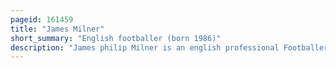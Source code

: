 ```yaml
---
pageid: 161459
title: "James Milner"
short_summary: "English footballer (born 1986)"
description: "James philip Milner is an english professional Footballer who plays as a Midfielder for Brighton Hove Albion Premier League Club. Milner was a versatile Player who has played in multiple Positions including in the Wing in Midfield and at full Back."
---
```

